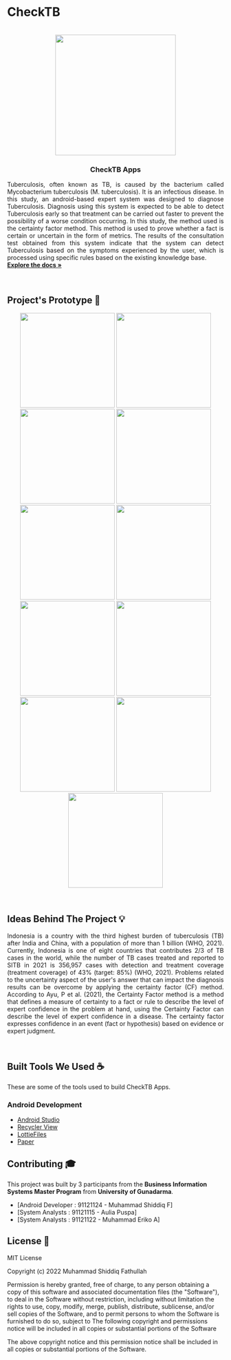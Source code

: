 # CheckTB

<!-- PROJECT LOGO -->
<p align="center">
  <br>
  <img  width="280px" src="https://github.com/mas-diq/CheckTB/blob/master/Preview.png" />
  <h3 align="center">CheckTB Apps</h3>
  <p align="justify">
    Tuberculosis, often known as TB, is caused by the bacterium called Mycobacterium tuberculosis (M. tuberculosis). It is an infectious disease. In this study, an android-based expert system was designed to diagnose Tuberculosis. Diagnosis using this system is expected to be able to detect Tuberculosis early so that treatment can be carried out faster to prevent the possibility of a worse condition occurring. In this study, the method used is the certainty factor method. This method is used to prove whether a fact is certain or uncertain in the form of metrics. The results of the consultation test obtained from this system indicate that the system can detect Tuberculosis based on the symptoms experienced by the user, which is processed using specific rules based on the existing knowledge base.
    <br />
    <a href="https://github.com/mas-diq/CrimeLessApps/tree/master"><strong>Explore the docs »</strong></a>
  </p>
</p>
<br>

<!-- ABOUT THE PROJECT -->

## Project's Prototype :star2:

<p align="center">
<img  width="220px" src="https://github.com/mas-diq/CheckTB/blob/master/captures/SS_1.png" />
<img  width="220px" src="https://github.com/mas-diq/CheckTB/blob/master/Screenshot_20221219_083237.png" />
<img  width="220px" src="https://github.com/mas-diq/CheckTB/blob/master/captures/Screenshot_20221219_084003.png" />
<img  width="220px" src="https://github.com/mas-diq/CheckTB/blob/master/captures/Screenshot_20221219_084012.png" />
<img  width="220px" src="https://github.com/mas-diq/CheckTB/blob/master/Screenshot_20221219_084027.png" />
<img  width="220px" src="https://github.com/mas-diq/CheckTB/blob/master/captures/Screenshot_20221219_084149.png" />
<img  width="220px" src="https://github.com/mas-diq/CheckTB/blob/master/captures/Screenshot_20221219_084218.png" />
<img  width="220px" src="https://github.com/mas-diq/CheckTB/blob/master/captures/Screenshot_20221219_084229.png" />
<img  width="220px" src="https://github.com/mas-diq/CheckTB/blob/master/captures/Screenshot_20221219_084353.png" />
<img  width="220px" src="https://github.com/mas-diq/CheckTB/blob/master/captures/Screenshot_20221219_084403.png" />
<img  width="220px" src="https://github.com/mas-diq/CheckTB/blob/master/captures/Screenshot_20221219_084412.png" />
</p>
<br>

<!-- ABOUT THE PROJECT -->
## Ideas Behind The Project :bulb:
<p align="justify">
Indonesia is a country with the third highest burden of tuberculosis (TB) after India and China, with a population of more than 1 billion (WHO, 2021). Currently, Indonesia is one of eight countries that contributes 2/3 of TB cases in the world, while the number of TB cases treated and reported to SITB in 2021 is 356,957 cases with detection and treatment coverage (treatment coverage) of 43% (target: 85%) (WHO, 2021). Problems related to the uncertainty aspect of the user's answer that can impact the diagnosis results can be overcome by applying the certainty factor (CF) method. According to Ayu, P et al. (2021), the Certainty Factor method is a method that defines a measure of certainty to a fact or rule to describe the level of expert confidence in the problem at hand, using the Certainty Factor can describe the level of expert confidence in a disease. The certainty factor expresses confidence in an event (fact or hypothesis) based on evidence or expert judgment. 


</p>
<br>

## Built Tools We Used :coffee:
These are some of the tools used to build CheckTB Apps.

### Android Development
* [Android Studio](https://developer.android.com/studio)
* [Recycler View](https://developer.android.com/jetpack/androidx/releases/recyclerview)
* [LottieFiles](https://lottiefiles.com/)
* [Paper](https://journal.mediapublikasi.id/index.php/oktal/article/view/626)
  <br>

<!-- CONTRIBUTING -->
## Contributing :mortar_board:

This project was built by 3 participants from the **Business Information Systems Master Program** from **University of Gunadarma**.

* [Android Developer : 91121124 - Muhammad Shiddiq F]
* [System Analysts : 91121115 - Aulia Puspa]
* [System Analysts : 91121122 - Muhammad Eriko A]
  <br>

<!-- LICENSE -->

## License :page_facing_up:

MIT License

Copyright (c) 2022 Muhammad Shiddiq Fathullah

Permission is hereby granted, free of charge, to any person obtaining a copy of this software and
associated documentation files (the "Software"), to deal in the Software without restriction,
including without limitation the rights to use, copy, modify, merge, publish, distribute,
sublicense, and/or sell copies of the Software, and to permit persons to whom the Software is
furnished to do so, subject to The following copyright and permissions notice will be included in
all copies or substantial portions of the Software

The above copyright notice and this permission notice shall be included in all copies or substantial
portions of the Software.
